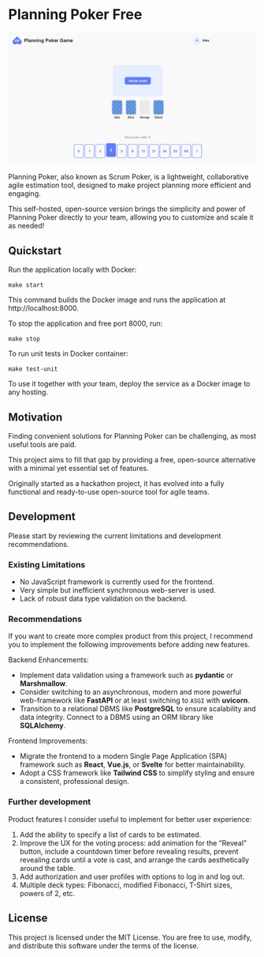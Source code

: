# Planning Poker Free

![Planning Poker](./docs/demo.png)

Planning Poker, also known as Scrum Poker, is a lightweight, collaborative agile estimation tool, designed to make project planning more efficient and engaging. 

This self-hosted, open-source version brings the simplicity and power of Planning Poker directly to your team, allowing you to customize and scale it as needed!

## Quickstart

Run the application locally with Docker:
```shell
make start
```

This command builds the Docker image and runs the application at http://localhost:8000. 

To stop the application and free port 8000, run:
```shell
make stop
```

To run unit tests in Docker container:
```shell
make test-unit
```

To use it together with your team, deploy the service as a Docker image to any hosting. 

## Motivation

Finding convenient solutions for Planning Poker can be challenging, as most useful tools are paid.  

This project aims to fill that gap by providing a free, open-source alternative with a minimal yet essential set of features.  

Originally started as a hackathon project, it has evolved into a fully functional and ready-to-use open-source tool for agile teams.  

## Development

Please start by reviewing the current limitations and development recommendations.

### Existing Limitations

- No JavaScript framework is currently used for the frontend.
- Very simple but inefficient synchronous web-server is used.  
- Lack of robust data type validation on the backend.

### Recommendations

If you want to create more complex product from this project, I recommend you to implement the following improvements before adding new features.

Backend Enhancements:
- Implement data validation using a framework such as **pydantic** or **Marshmallow**.
- Consider switching to an asynchronous, modern and more powerful web-framework like **FastAPI** or at least switching to `ASGI` with **uvicorn**. 
- Transition to a relational DBMS like **PostgreSQL** to ensure scalability and data integrity. Connect to a DBMS using an ORM library like **SQLAlchemy**.

Frontend Improvements:
- Migrate the frontend to a modern Single Page Application (SPA) framework such as **React**, **Vue.js**, or **Svelte** for better maintainability.
- Adopt a CSS framework like **Tailwind CSS** to simplify styling and ensure a consistent, professional design.

### Further development

Product features I consider useful to implement for better user experience:
1. Add the ability to specify a list of cards to be estimated.
2. Improve the UX for the voting process: add animation for the “Reveal” button, include a countdown timer before revealing results, prevent revealing cards until a vote is cast, and arrange the cards aesthetically around the table.
3. Add authorization and user profiles with options to log in and log out.
4. Multiple deck types: Fibonacci, modified Fibonacci, T-Shirt sizes, powers of 2, etc.

## License

This project is licensed under the MIT License. You are free to use, modify, and distribute this software under the terms of the license.
